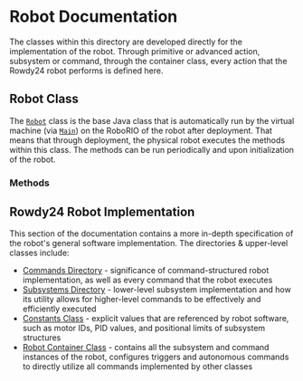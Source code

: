 # Robot Documentation

The classes within this directory are developed directly for the implementation of the robot. Through primitive or advanced action, subsystem or command, through the container class, every action that the Rowdy24 robot performs is defined here.

## Robot Class

The [`Robot`](../../src/main/java/frc/robot/Robot.java) class is the base Java class that is automatically run by the virtual machine (via [`Main`](../../src/main/java/frc/robot/Main.java)) on the RoboRIO of the robot after deployment. That means that through deployment, the physical robot executes the methods within this class. The methods can be run periodically and upon initialization of the robot.

### Methods

## Rowdy24 Robot Implementation
This section of the documentation contains a more in-depth specification of the robot's general software implementation. The directories & upper-level classes include:

- [Commands Directory](commands) - significance of command-structured robot implementation, as well as every command that the robot executes
- [Subsystems Directory](subsystems) - lower-level subsystem implementation and how its utility allows for higher-level commands to be effectively and efficiently executed
- [Constants Class](CONSTANTS.md) - explicit values that are referenced by robot software, such as motor IDs, PID values, and positional limits of subsystem structures
- [Robot Container Class](ROBOT_CONTAINER.md) - contains all the subsystem and command instances of the robot, configures triggers and autonomous commands to directly utilize all commands implemented by other classes